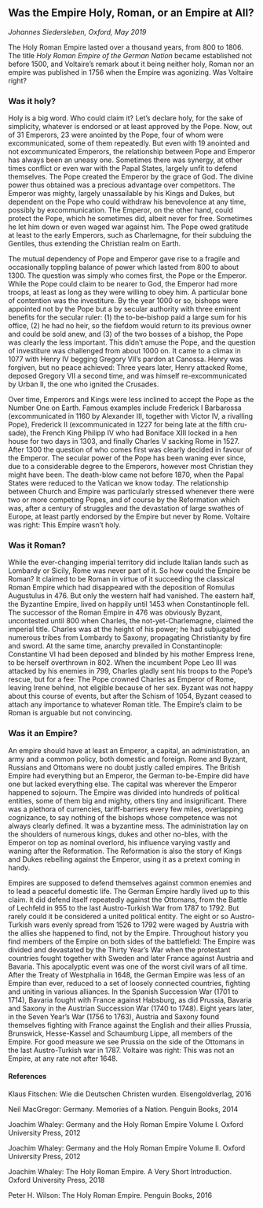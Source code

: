 
## Was the Empire Holy, Roman, or an Empire at All?

*Johannes Siedersleben, Oxford, May 2019*


The Holy Roman Empire lasted over a thousand years, from 800 to 1806.
The title *Holy Roman Empire of the German Nation* became established not before 1500,
and Voltaire’s remark about it being neither holy,
Roman nor an empire was published in 1756 when the Empire was agonizing.
Was Voltaire right?

### Was it holy?

Holy is a big word. Who could claim it? Let’s declare holy, for the sake of simplicity,
whatever is endorsed or at least approved by the Pope. Now, out of 31 Emperors,
23 were anointed by the Pope, four of whom were excommunicated, some of them repeatedly.
But even with 19 anointed and not excommunicated Emperors,
the relationship between Pope and Emperor has always been an uneasy one.
Sometimes there was synergy, at other times conflict or even war with the Papal States,
largely unfit to defend themselves. The Pope created the Emperor by the grace of God.
The divine power thus obtained was a precious advantage over competitors.
The Emperor was mighty, largely unassailable by his Kings and Dukes, but dependent on
the Pope who could withdraw his benevolence at any time, possibly by excommunication.
The Emperor, on the other hand, could protect the Pope, which he sometimes did,
albeit never for free. Sometimes he let him down or even waged war against him.
The Pope owed gratitude at least to the early Emperors, such as Charlemagne,
for their subduing the Gentiles, thus extending the Christian realm on Earth.

The mutual dependency of Pope and Emperor gave rise to a fragile and occasionally
toppling balance of power which lasted from 800 to about 1300.
The question was simply who comes first, the Pope or the Emperor.
While the Pope could claim to be nearer to God, the Emperor had more troops,
at least as long as they were willing to obey him.
A particular bone of contention was the investiture.
By the year 1000 or so, bishops were appointed not by the Pope but a by secular
authority with three eminent benefits for the secular ruler: (1) the to-be-bishop
paid a large sum for his office, (2) he had no heir, so the fiefdom would return
to its previous owner and could be sold anew, and (3) of the two bosses of a bishop,
the Pope was clearly the less important. This didn’t amuse the Pope, and the question
of investiture was challenged from about 1000 on.
It came to a climax in 1077 with Henry IV begging Gregory VII’s pardon at Canossa.
Henry was forgiven, but no peace achieved: Three years later, Henry attacked Rome,
deposed Gregory VII a second time, and was himself re-excommunicated by Urban II,
the one who ignited the Crusades.

Over time, Emperors and Kings were less inclined to accept the Pope as the Number
One on Earth. Famous examples include Frederick I Barbarossa
(excommunicated in 1160 by Alexander III, together with Victor IV, a rivalling Pope),
Frederick II (excommunicated in 1227 for being late at the fifth cru-sade),
the French King Philipp IV who had Boniface XIII locked in a hen house for two days in 1303,
and finally Charles V sacking Rome in 1527. After 1300 the question of who comes first was
clearly decided in favour of the Emperor. The secular power of the Pope
has been waning ever since, due to a considerable degree to the Emperors,
however most Christian they might have been. The death-blow came not before 1870,
when the Papal States were reduced to the Vatican we know today.
The relationship between Church and Empire was particularly
stressed whenever there were two or more competing Popes, and of course
by the Reformation which was, after a century of struggles and the devastation
of large swathes of Europe, at least partly endorsed by the Empire but never by Rome.
Voltaire was right: This Empire wasn’t holy.

### Was it Roman?
While the ever-changing imperial territory did include Italian lands such as
Lombardy or Sicily, Rome was never part of it. So how could the Empire be Roman?
It claimed to be Roman in virtue of it succeeding the classical Roman Empire
which had disappeared with the deposition of Romulus Augustulus in 476.
But only the western half had vanished. The eastern half, the Byzantine Empire,
lived on happily until 1453 when Constantinople fell. The successor of
the Roman Empire in 476 was obviously Byzant, uncontested until 800 when Charles,
the not-yet-Charlemagne, claimed the imperial title.
Charles was at the height of his power; he had subjugated numerous tribes from
Lombardy to Saxony, propagating Christianity by fire and sword. At the same time,
anarchy prevailed in Constantinople: Constantine VI had been deposed and blinded
by his mother Empress Irene, to be herself overthrown in 802.
When the incumbent Pope Leo III was attacked by his enemies in 799,
Charles gladly sent his troops to the Pope’s rescue, but for a fee:
The Pope crowned Charles as Emperor of Rome, leaving Irene behind,
not eligible because of her sex. Byzant was not happy about this course of events,
but after the Schism of 1054, Byzant ceased to attach any importance to whatever Roman title.
The Empire’s claim to be Roman is arguable but not convincing.

### Was it an Empire?
An empire should have at least an Emperor, a capital, an administration,
an army and a common policy, both domestic and foreign. Rome and Byzant,
Russians and Ottomans were no doubt justly called empires. The British Empire
had everything but an Emperor, the German to-be-Empire did have one but lacked everything else.
The capital was wherever the Emperor happened to sojourn. The Empire was divided
into hundreds of political entities, some of them big and mighty, others tiny and
insignificant. There was a plethora of currencies, tariff-barriers every few miles,
overlapping cognizance, to say nothing of the bishops whose competence was not
always clearly defined. It was a byzantine mess. The administration lay on the
shoulders of numerous kings, dukes and other no-bles, with the Emperor on top as
nominal overlord, his influence varying vastly and waning after the Reformation.
The Reformation is also the story of Kings and Dukes rebelling against the Emperor,
using it as a pretext coming in handy.

Empires are supposed to defend themselves against common enemies and to lead
a peaceful domestic life. The German Empire hardly lived up to this claim.
It did defend itself repeatedly against the Ottomans, from the
Battle of Lechfeld in 955 to the last Austro-Turkish War from 1787 to 1792.
But rarely could it be considered a united political entity.
The eight or so Austro-Turkish wars evenly spread from 1526 to 1792
were waged by Austria with the allies she happened to find, not by the Empire.
Throughout history you find members of the Empire on both sides of the battlefield:
The Empire was divided and devastated by the Thirty Year’s War when the
protestant countries fought together with Sweden and later France against Austria
and Bavaria. This apocalyptic event was one of the worst civil wars of all time.
After the Treaty of Westphalia in 1648, the German Empire was less of an
Empire than ever, reduced to a set of loosely connected countries,
fighting and uniting in various alliances. In the Spanish Succession War (1701 to 1714),
Bavaria fought with France against Habsburg, as did Prussia, Bavaria and Saxony
in the Austrian Succession War (1740 to 1748). Eight years later,
in the Seven Year’s War (1756 to 1763), Austria and Saxony found themselves
fighting with France against the English and their allies Prussia, Brunswick,
Hesse-Kassel and Schaumburg Lippe, all members of the Empire. For good measure
we see Prussia on the side of the Ottomans in the last Austro-Turkish war in 1787.
Voltaire was right: This was not an Empire, at any rate not after 1648.

#### References
Klaus Fitschen: Wie die Deutschen Christen wurden. Elsengoldverlag, 2016

Neil MacGregor: Germany. Memories of a Nation. Penguin Books, 2014

Joachim Whaley: Germany and the Holy Roman Empire Volume I. Oxford University Press, 2012

Joachim Whaley: Germany and the Holy Roman Empire Volume II. Oxford University Press, 2012

Joachim Whaley: The Holy Roman Empire. A Very Short Introduction. Oxford University Press, 2018

Peter H. Wilson: The Holy Roman Empire. Penguin Books, 2016

